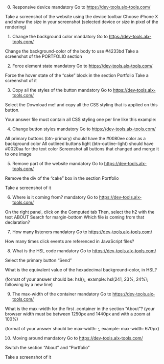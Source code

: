 0. Responsive device
mandatory
Go to https://dev-tools.alx-tools.com/

Take a screenshot of the website using the device toolbar Choose iPhone X and show the size in your screenshot (selected device or size in pixel of the rendering)

1. Change the background color
mandatory
Go to https://dev-tools.alx-tools.com/

Change the background-color of the body to use #4233bd Take a screenshot of the PORTFOLIO section

2. Force element state
mandatory
Go to https://dev-tools.alx-tools.com/

Force the hover state of the “cake” block in the section Portfolio Take a screenshot of it

3. Copy all the styles of the button
mandatory
Go to https://dev-tools.alx-tools.com/

Select the Download me! and copy all the CSS styling that is applied on this button.

Your answer file must contain all CSS styling one per line like this example:

4. Change button styles
mandatory
Go to https://dev-tools.alx-tools.com/

All primary buttons (btn-primary) should have the #0080ee color as a background color
All outlined buttons light (btn-outline-light) should have #0020aa for the text color
Screenshot all buttons that changed and merge it to one image

5. Remove part of the website
mandatory
Go to https://dev-tools.alx-tools.com/

Remove the div of the “cake” box in the section Portfolio

Take a screenshot of it

6. Where is it coming from?
mandatory
Go to https://dev-tools.alx-tools.com/

On the right panel, click on the Computed tab
Then, select the h2 with the text ABOUT
Search for margin-bottom
Which file is coming from that declaration?

7. How many listeners
mandatory
Go to https://dev-tools.alx-tools.com/

How many times click events are referenced in JavaScript files?

8. What is the HSL code
mandatory
Go to https://dev-tools.alx-tools.com/

Select the primary button “Send”

What is the equivalent value of the hexadecimal background-color, in HSL?

(format of your answer should be: hsl(<VALUES>);, example: hsl(241, 23%, 24%); following by a new line)

9. The max-width of the container
mandatory
Go to https://dev-tools.alx-tools.com/

What is the max-width for the first .container in the section “About”? (your browser width must be between 1250px and 1440px and with a zoom at 100%)

(format of your answer should be max-width: <VALUE>;, example: max-width: 670px)

10. Moving around
mandatory
Go to https://dev-tools.alx-tools.com/

Switch the section “About” and “Portfolio”

Take a screenshot of it